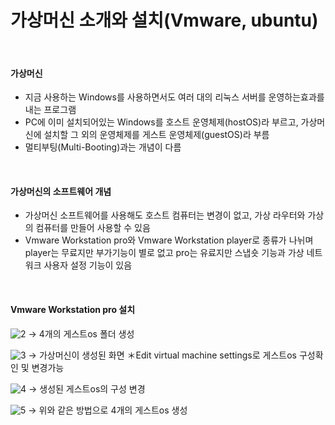 # 가상머신 소개와 설치(Vmware, ubuntu)


<br>

#### 가상머신

- 지금 사용하는 Windows를 사용하면서도 여러 대의 리눅스 서버를 운영하는효과를 내는 프로그램
- PC에 이미 설치되어있는 Windows를 호스트 운영체제(hostOS)라 부르고, 가상머신에 설치할 그 외의 운영체제를 게스트 운영체제(guestOS)라 부름
- 멀티부팅(Multi-Booting)과는 개념이 다름

<br>

#### 가상머신의 소프트웨어 개념

- 가상머신 소프트웨어를 사용해도 호스트 컴퓨터는 변경이 없고, 가상 라우터와 가상의 컴퓨터를 만들어 사용할 수 있음
- Vmware Workstation pro와 Vmware Workstation player로 종류가 나뉘며 player는 무료지만 부가기능이 별로 없고 
pro는 유료지만 스냅숏 기능과 가상 네트워크 사용자 설정 기능이 있음

<br>

#### Vmware Workstation pro 설치


![2](https://user-images.githubusercontent.com/84123877/159231740-93071b9d-eb77-45d0-aaa0-23208b504a3a.PNG)
→ 4개의 게스트os 폴더 생성  


![3](https://user-images.githubusercontent.com/84123877/159232386-a936b151-d940-45e4-844c-a01b5c4dbcfb.PNG)
→ 가상머신이 생성된 화면
  ＊Edit virtual machine settings로 게스트os 구성확인 및 변경가능
  
  
![4](https://user-images.githubusercontent.com/84123877/159232563-866e0b7b-6246-472c-92b3-da0572e2bc4a.PNG)
→ 생성된 게스트os의 구성 변경

![5](https://user-images.githubusercontent.com/84123877/159232568-bdd30d07-5645-4423-8d98-1c95882f2070.PNG)
→ 위와 같은 방법으로 4개의 게스트os 생성


```
